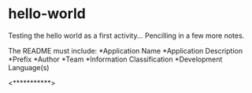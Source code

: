 # hello-world
Testing the hello world as a first activity...
Pencilling in a few more notes.

The README must include:
*Application Name
*Application Description
*Prefix
*Author
*Team
*Information Classification
*Development Language(s)

<***********>